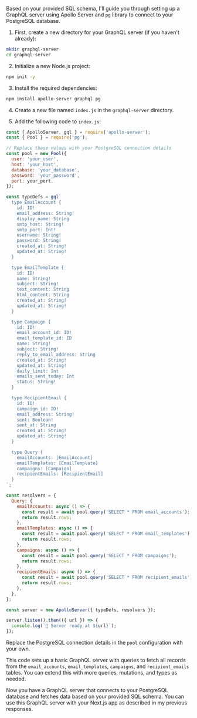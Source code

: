 Based on your provided SQL schema, I'll guide you through setting up a GraphQL server using Apollo Server and `pg` library to connect to your PostgreSQL database.

1. First, create a new directory for your GraphQL server (if you haven't already):

```bash
mkdir graphql-server
cd graphql-server
```

2. Initialize a new Node.js project:

```bash
npm init -y
```

3. Install the required dependencies:

```bash
npm install apollo-server graphql pg
```

4. Create a new file named `index.js` in the `graphql-server` directory.

5. Add the following code to `index.js`:

```javascript
const { ApolloServer, gql } = require('apollo-server');
const { Pool } = require('pg');

// Replace these values with your PostgreSQL connection details
const pool = new Pool({
  user: 'your_user',
  host: 'your_host',
  database: 'your_database',
  password: 'your_password',
  port: your_port,
});

const typeDefs = gql`
  type EmailAccount {
    id: ID!
    email_address: String!
    display_name: String
    smtp_host: String!
    smtp_port: Int!
    username: String!
    password: String!
    created_at: String!
    updated_at: String!
  }

  type EmailTemplate {
    id: ID!
    name: String!
    subject: String!
    text_content: String
    html_content: String
    created_at: String!
    updated_at: String!
  }

  type Campaign {
    id: ID!
    email_account_id: ID!
    email_template_id: ID
    name: String!
    subject: String!
    reply_to_email_address: String
    created_at: String!
    updated_at: String!
    daily_limit: Int
    emails_sent_today: Int
    status: String!
  }

  type RecipientEmail {
    id: ID!
    campaign_id: ID!
    email_address: String!
    sent: Boolean!
    sent_at: String
    created_at: String!
    updated_at: String!
  }

  type Query {
    emailAccounts: [EmailAccount]
    emailTemplates: [EmailTemplate]
    campaigns: [Campaign]
    recipientEmails: [RecipientEmail]
  }
`;

const resolvers = {
  Query: {
    emailAccounts: async () => {
      const result = await pool.query('SELECT * FROM email_accounts');
      return result.rows;
    },
    emailTemplates: async () => {
      const result = await pool.query('SELECT * FROM email_templates');
      return result.rows;
    },
    campaigns: async () => {
      const result = await pool.query('SELECT * FROM campaigns');
      return result.rows;
    },
    recipientEmails: async () => {
      const result = await pool.query('SELECT * FROM recipient_emails');
      return result.rows;
    },
  },
};

const server = new ApolloServer({ typeDefs, resolvers });

server.listen().then(({ url }) => {
  console.log(`🚀 Server ready at ${url}`);
});
```

Replace the PostgreSQL connection details in the `pool` configuration with your own.

This code sets up a basic GraphQL server with queries to fetch all records from the `email_accounts`, `email_templates`, `campaigns`, and `recipient_emails` tables. You can extend this with more queries, mutations, and types as needed.

Now you have a GraphQL server that connects to your PostgreSQL database and fetches data based on your provided SQL schema. You can use this GraphQL server with your Next.js app as described in my previous responses.